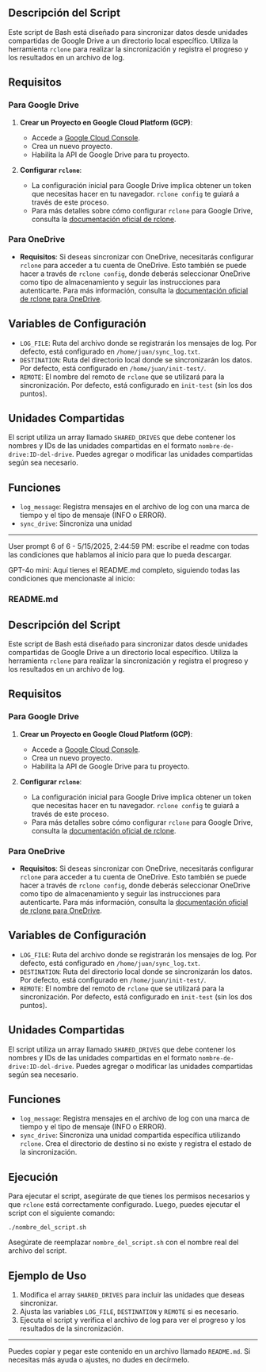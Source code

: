 ## Descripción del Script

Este script de Bash está diseñado para sincronizar datos desde unidades compartidas de Google Drive a un directorio local específico. Utiliza la herramienta `rclone` para realizar la sincronización y registra el progreso y los resultados en un archivo de log.

## Requisitos

### Para Google Drive

1. **Crear un Proyecto en Google Cloud Platform (GCP)**:
   - Accede a [Google Cloud Console](https://console.cloud.google.com/).
   - Crea un nuevo proyecto.
   - Habilita la API de Google Drive para tu proyecto.

2. **Configurar `rclone`**:
   - La configuración inicial para Google Drive implica obtener un token que necesitas hacer en tu navegador. `rclone config` te guiará a través de este proceso.
   - Para más detalles sobre cómo configurar `rclone` para Google Drive, consulta la [documentación oficial de rclone](https://rclone.org/drive/).

### Para OneDrive

- **Requisitos**: Si deseas sincronizar con OneDrive, necesitarás configurar `rclone` para acceder a tu cuenta de OneDrive. Esto también se puede hacer a través de `rclone config`, donde deberás seleccionar OneDrive como tipo de almacenamiento y seguir las instrucciones para autenticarte. Para más información, consulta la [documentación oficial de rclone para OneDrive](https://rclone.org/onedrive/).

## Variables de Configuración

- `LOG_FILE`: Ruta del archivo donde se registrarán los mensajes de log. Por defecto, está configurado en `/home/juan/sync_log.txt`.
- `DESTINATION`: Ruta del directorio local donde se sincronizarán los datos. Por defecto, está configurado en `/home/juan/init-test/`.
- `REMOTE`: El nombre del remoto de `rclone` que se utilizará para la sincronización. Por defecto, está configurado en `init-test` (sin los dos puntos).

## Unidades Compartidas

El script utiliza un array llamado `SHARED_DRIVES` que debe contener los nombres y IDs de las unidades compartidas en el formato `nombre-de-drive:ID-del-drive`. Puedes agregar o modificar las unidades compartidas según sea necesario.

## Funciones

- `log_message`: Registra mensajes en el archivo de log con una marca de tiempo y el tipo de mensaje (INFO o ERROR).
- `sync_drive`: Sincroniza una unidad

--------------------

User prompt 6 of 6 - 5/15/2025, 2:44:59 PM:
escribe el readme con todas las condiciones que hablamos al inicio para que lo pueda descargar. 

GPT-4o mini:
Aquí tienes el README.md completo, siguiendo todas las condiciones que mencionaste al inicio:

### README.md

## Descripción del Script

Este script de Bash está diseñado para sincronizar datos desde unidades compartidas de Google Drive a un directorio local específico. Utiliza la herramienta `rclone` para realizar la sincronización y registra el progreso y los resultados en un archivo de log.

## Requisitos

### Para Google Drive

1. **Crear un Proyecto en Google Cloud Platform (GCP)**:
   - Accede a [Google Cloud Console](https://console.cloud.google.com/).
   - Crea un nuevo proyecto.
   - Habilita la API de Google Drive para tu proyecto.

2. **Configurar `rclone`**:
   - La configuración inicial para Google Drive implica obtener un token que necesitas hacer en tu navegador. `rclone config` te guiará a través de este proceso.
   - Para más detalles sobre cómo configurar `rclone` para Google Drive, consulta la [documentación oficial de rclone](https://rclone.org/drive/).

### Para OneDrive

- **Requisitos**: Si deseas sincronizar con OneDrive, necesitarás configurar `rclone` para acceder a tu cuenta de OneDrive. Esto también se puede hacer a través de `rclone config`, donde deberás seleccionar OneDrive como tipo de almacenamiento y seguir las instrucciones para autenticarte. Para más información, consulta la [documentación oficial de rclone para OneDrive](https://rclone.org/onedrive/).

## Variables de Configuración

- `LOG_FILE`: Ruta del archivo donde se registrarán los mensajes de log. Por defecto, está configurado en `/home/juan/sync_log.txt`.
- `DESTINATION`: Ruta del directorio local donde se sincronizarán los datos. Por defecto, está configurado en `/home/juan/init-test/`.
- `REMOTE`: El nombre del remoto de `rclone` que se utilizará para la sincronización. Por defecto, está configurado en `init-test` (sin los dos puntos).

## Unidades Compartidas

El script utiliza un array llamado `SHARED_DRIVES` que debe contener los nombres y IDs de las unidades compartidas en el formato `nombre-de-drive:ID-del-drive`. Puedes agregar o modificar las unidades compartidas según sea necesario.

## Funciones

- `log_message`: Registra mensajes en el archivo de log con una marca de tiempo y el tipo de mensaje (INFO o ERROR).
- `sync_drive`: Sincroniza una unidad compartida específica utilizando `rclone`. Crea el directorio de destino si no existe y registra el estado de la sincronización.

## Ejecución

Para ejecutar el script, asegúrate de que tienes los permisos necesarios y que `rclone` está correctamente configurado. Luego, puedes ejecutar el script con el siguiente comando:

    ./nombre_del_script.sh

Asegúrate de reemplazar `nombre_del_script.sh` con el nombre real del archivo del script.

## Ejemplo de Uso

1. Modifica el array `SHARED_DRIVES` para incluir las unidades que deseas sincronizar.
2. Ajusta las variables `LOG_FILE`, `DESTINATION` y `REMOTE` si es necesario.
3. Ejecuta el script y verifica el archivo de log para ver el progreso y los resultados de la sincronización.

---

Puedes copiar y pegar este contenido en un archivo llamado `README.md`. Si necesitas más ayuda o ajustes, no dudes en decírmelo.

